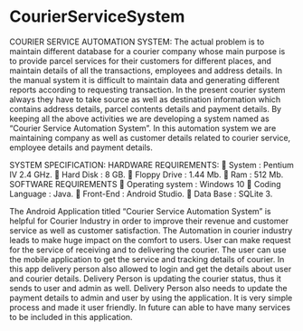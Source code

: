 # CourierServiceSystem
COURIER SERVICE AUTOMATION SYSTEM:
The actual problem is to maintain different database for a courier company whose main purpose is to provide parcel services for their customers for different places, and maintain details of all the transactions, employees and address details. In the manual system it is difficult to maintain data and generating different reports according to requesting transaction. In the present courier system always they have to take source as well as destination information which contains address details, parcel contents details and payment details. By keeping all the above activities we are developing a system named as “Courier Service Automation System”. In this automation system we are maintaining company as well as customer details related to courier service, employee details and payment details.

SYSTEM SPECIFICATION:
HARDWARE REQUIREMENTS:
	System		:   Pentium IV 2.4 GHz.
	Hard Disk	    :   8 GB.
	Floppy Drive	:        1.44 Mb.
	 Ram		          :   512 Mb.
SOFTWARE REQUIREMENTS
	Operating system 	:   Windows 10 
	Coding Language		:   Java.
	Front-End			:   Android Studio.
	Data Base			:   SQLite 3.

The Android Application titled “Courier Service Automation System” is helpful for Courier Industry in order to improve their revenue and customer service as well as customer satisfaction. The Automation in courier industry leads to make huge impact on the comfort to users.  User can make request for the service of receiving and to delivering the courier.  The user can use the mobile application to get the service and tracking details of courier. In this app delivery person also allowed to login and get the details about user and courier details. Delivery Person is updating the courier status, thus it sends to user and admin as well. Delivery Person also needs to update the payment details to admin and user by using the application. It is very simple process and made it user friendly. In future can able to have many services to be included in this application.
